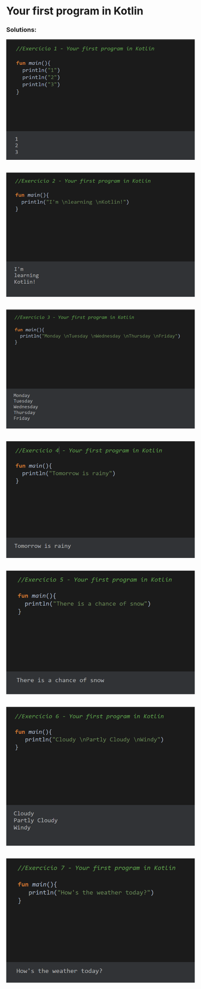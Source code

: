 # Your first program in Kotlin

### Solutions:

   <div><img src="Your_first_program_in_Kotlin\images\exercicio1.png" align="center"></img></div></br></br>
   <div><img src="Your_first_program_in_Kotlin\images\exercicio2.png" align="center"></img></div></br></br>
   <div><img src="Your_first_program_in_Kotlin\images\exercicio3.png" align="center"></img></div></br></br>
   <div><img src="Your_first_program_in_Kotlin\images\exercicio4.png" align="center"></img></div></br></br>
   <div><img src="Your_first_program_in_Kotlin\images\exercicio5.png" align="center"></img></div></br></br>
   <div><img src="Your_first_program_in_Kotlin\images\exercicio6.png" align="center"></img></div></br></br>
   <div><img src="Your_first_program_in_Kotlin\images\exercicio7.png" align="center"></img></div></br></br>
   
   
